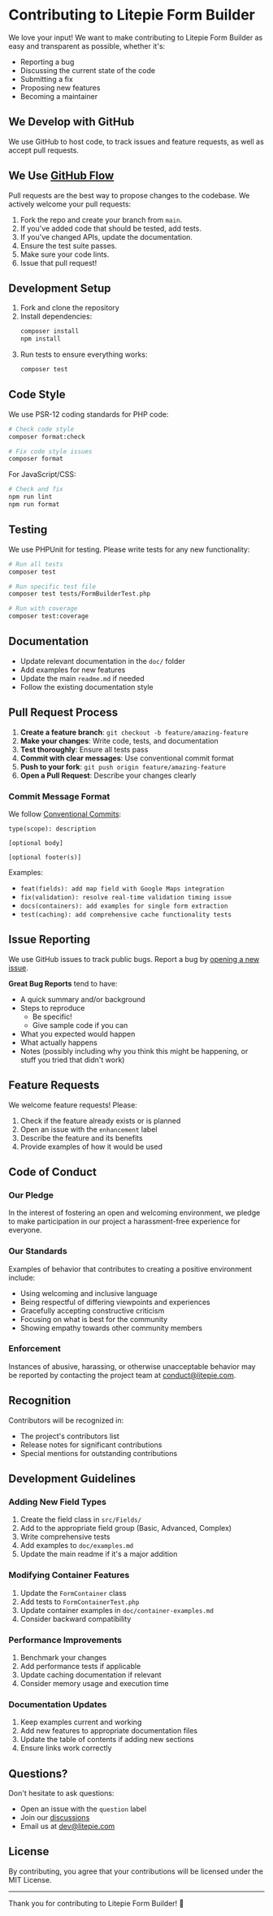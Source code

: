 # Contributing to Litepie Form Builder

We love your input! We want to make contributing to Litepie Form Builder as easy and transparent as possible, whether it's:

- Reporting a bug
- Discussing the current state of the code
- Submitting a fix
- Proposing new features
- Becoming a maintainer

## We Develop with GitHub

We use GitHub to host code, to track issues and feature requests, as well as accept pull requests.

## We Use [GitHub Flow](https://guides.github.com/introduction/flow/index.html)

Pull requests are the best way to propose changes to the codebase. We actively welcome your pull requests:

1. Fork the repo and create your branch from `main`.
2. If you've added code that should be tested, add tests.
3. If you've changed APIs, update the documentation.
4. Ensure the test suite passes.
5. Make sure your code lints.
6. Issue that pull request!

## Development Setup

1. Fork and clone the repository
2. Install dependencies:
   ```bash
   composer install
   npm install
   ```
3. Run tests to ensure everything works:
   ```bash
   composer test
   ```

## Code Style

We use PSR-12 coding standards for PHP code:

```bash
# Check code style
composer format:check

# Fix code style issues
composer format
```

For JavaScript/CSS:
```bash
# Check and fix
npm run lint
npm run format
```

## Testing

We use PHPUnit for testing. Please write tests for any new functionality:

```bash
# Run all tests
composer test

# Run specific test file
composer test tests/FormBuilderTest.php

# Run with coverage
composer test:coverage
```

## Documentation

- Update relevant documentation in the `doc/` folder
- Add examples for new features
- Update the main `readme.md` if needed
- Follow the existing documentation style

## Pull Request Process

1. **Create a feature branch**: `git checkout -b feature/amazing-feature`
2. **Make your changes**: Write code, tests, and documentation
3. **Test thoroughly**: Ensure all tests pass
4. **Commit with clear messages**: Use conventional commit format
5. **Push to your fork**: `git push origin feature/amazing-feature`
6. **Open a Pull Request**: Describe your changes clearly

### Commit Message Format

We follow [Conventional Commits](https://www.conventionalcommits.org/):

```
type(scope): description

[optional body]

[optional footer(s)]
```

Examples:
- `feat(fields): add map field with Google Maps integration`
- `fix(validation): resolve real-time validation timing issue`
- `docs(containers): add examples for single form extraction`
- `test(caching): add comprehensive cache functionality tests`

## Issue Reporting

We use GitHub issues to track public bugs. Report a bug by [opening a new issue](../../issues/new).

**Great Bug Reports** tend to have:

- A quick summary and/or background
- Steps to reproduce
  - Be specific!
  - Give sample code if you can
- What you expected would happen
- What actually happens
- Notes (possibly including why you think this might be happening, or stuff you tried that didn't work)

## Feature Requests

We welcome feature requests! Please:

1. Check if the feature already exists or is planned
2. Open an issue with the `enhancement` label
3. Describe the feature and its benefits
4. Provide examples of how it would be used

## Code of Conduct

### Our Pledge

In the interest of fostering an open and welcoming environment, we pledge to make participation in our project a harassment-free experience for everyone.

### Our Standards

Examples of behavior that contributes to creating a positive environment include:

- Using welcoming and inclusive language
- Being respectful of differing viewpoints and experiences
- Gracefully accepting constructive criticism
- Focusing on what is best for the community
- Showing empathy towards other community members

### Enforcement

Instances of abusive, harassing, or otherwise unacceptable behavior may be reported by contacting the project team at conduct@litepie.com.

## Recognition

Contributors will be recognized in:

- The project's contributors list
- Release notes for significant contributions
- Special mentions for outstanding contributions

## Development Guidelines

### Adding New Field Types

1. Create the field class in `src/Fields/`
2. Add to the appropriate field group (Basic, Advanced, Complex)
3. Write comprehensive tests
4. Add examples to `doc/examples.md`
5. Update the main readme if it's a major addition

### Modifying Container Features

1. Update the `FormContainer` class
2. Add tests to `FormContainerTest.php`
3. Update container examples in `doc/container-examples.md`
4. Consider backward compatibility

### Performance Improvements

1. Benchmark your changes
2. Add performance tests if applicable
3. Update caching documentation if relevant
4. Consider memory usage and execution time

### Documentation Updates

1. Keep examples current and working
2. Add new features to appropriate documentation files
3. Update the table of contents if adding new sections
4. Ensure links work correctly

## Questions?

Don't hesitate to ask questions:

- Open an issue with the `question` label
- Join our [discussions](../../discussions)
- Email us at dev@litepie.com

## License

By contributing, you agree that your contributions will be licensed under the MIT License.

---

Thank you for contributing to Litepie Form Builder! 🎉

